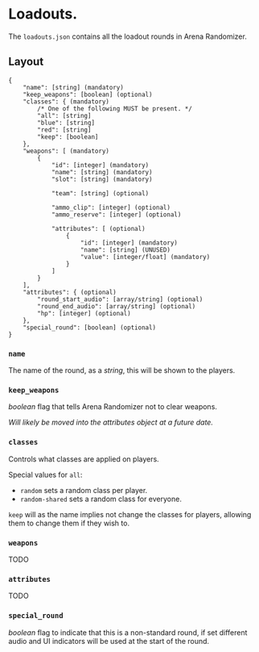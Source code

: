 # Loadouts.

The `loadouts.json` contains all the loadout rounds in Arena Randomizer.

## Layout

```
{
	"name": [string] (mandatory)
	"keep_weapons": [boolean] (optional)
	"classes": { (mandatory)
		/* One of the following MUST be present. */
		"all": [string]
		"blue": [string]
		"red": [string]
		"keep": [boolean]
	},
	"weapons": [ (mandatory)
		{
			"id": [integer] (mandatory)
			"name": [string] (mandatory)
			"slot": [string] (mandatory)

			"team": [string] (optional)

			"ammo_clip": [integer] (optional)
			"ammo_reserve": [integer] (optional)

			"attributes": [ (optional)
				{
					"id": [integer] (mandatory)
					"name": [string] (UNUSED)
					"value": [integer/float] (mandatory)
				}
			]
		}
	],
	"attributes": { (optional)
		"round_start_audio": [array/string] (optional)
		"round_end_audio": [array/string] (optional)
		"hp": [integer] (optional)
	},
	"special_round": [boolean] (optional)
}
```

### `name`

The name of the round, as a *string*, this will be shown to the players.

### `keep_weapons`

*boolean* flag that tells Arena Randomizer not to clear weapons.

*Will likely be moved into the attributes object at a future date.*

### `classes`

Controls what classes are applied on players.

Special values for `all`:

- `random` sets a random class per player.
- `random-shared` sets a random class for everyone.

`keep` will as the name implies not change the classes for players, allowing them to change them if they wish to.

### `weapons`

TODO

### `attributes`

TODO

### `special_round`

*boolean* flag to indicate that this is a non-standard round, if set
different audio and UI indicators will be used at the start of the round.